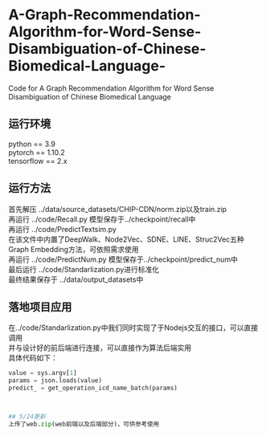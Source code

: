 # A-Graph-Recommendation-Algorithm-for-Word-Sense-Disambiguation-of-Chinese-Biomedical-Language-
Code for A Graph Recommendation Algorithm for Word Sense Disambiguation of Chinese Biomedical Language 
## 运行环境
python == 3.9  
pytorch == 1.10.2  
tensorflow == 2.x  

## 运行方法
首先解压 ../data/source_datasets/CHIP-CDN/norm.zip以及train.zip  
再运行 ../code/Recall.py  模型保存于../checkpoint/recall中  
再运行 ../code/PredictTextsim.py  
在该文件中内置了DeepWalk、Node2Vec、SDNE、LINE、Struc2Vec五种Graph Embedding方法，可依照需求使用  
再运行 ../code/PredictNum.py 模型保存于../checkpoint/predict_num中  
最后运行 ../code/Standarlization.py进行标准化  
最终结果保存于 ../data/output_datasets中  
## 落地项目应用
在../code/Standarlization.py中我们同时实现了于Nodejs交互的接口，可以直接调用  
并与设计好的前后端进行连接，可以直接作为算法后端实用  
具体代码如下：
```python
value = sys.argv[1] 
params = json.loads(value) 
predict_ = get_operation_icd_name_batch(params)  



## 5/24更新
上传了web.zip(web前端以及后端部分)，可供参考使用  

